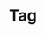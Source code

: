 ---
pid: ch389
title: Tag
location_transcription: 
coordinates: "[-75.163022886251, 39.952385300897]"
zipcode: 
gen_neighborhood: 
neighborhood: 
outside_phl: 
age: 
age_range: 
instagram: 
image_file_name: ch_389.jpg
proposal_transcription: 
topic: Unknown
topic_summary: '0'
type: Other No Form
keywords_other: 
credit: Zhamairrah
image_labels: 
twitter: 
facebook: 
permalink: "/monuments/ch389/"
layout: item-page
---